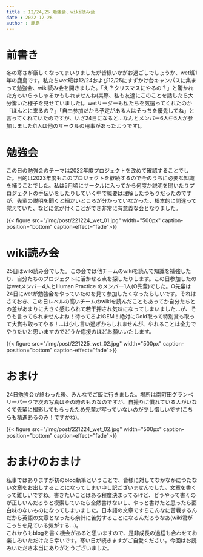 ```yaml
---
title : 12/24,25 勉強会、wiki読み会
date : 2022-12-26
author : 鹿島
---
```


# 前書き
 冬の寒さが厳しくなってまいりましたが皆様いかがお過ごしでしょうか、wet班1年の鹿島です。私たちwet班は12/24および12/25にすずかけ台キャンパスに集まって勉強会、wiki読み会を開きました。「え？クリスマスにやるの？」と驚かれた方もいらっしゃるかもしれませんね(実際、私も友達にこのことを話したら大分驚いた様子を見せていました)。wetリーダーも私たちを気遣ってくれたのか「ほんとに来るの？」「自由参加だから予定がある人はそっちを優先してね」と言ってくれていたのですが、いざ24日になると...なんとメンバー6人中5人が参加しました(1人は他のサークルの用事があったようです)。

<!--more-->

# 勉強会
 この日の勉強会のテーマは2022年度プロジェクトを改めて確認することでした。目的は2023年度もこのプロジェクトを継続するので今のうちに必要な知識を補うことでした。私は5月頃にサークルに入ってから何度か説明を聞いたりプロジェクトの手伝いをしたりしていく中で概要は理解したつもりだったのですが、先輩の説明を聞くと細かいところが分かっていなかった、根本的に間違って覚えていた、などに気が付くことができ非常に有意義な会となりました。

 {{< figure src="/img/post/221224_wet_01.jpg" width="500px" caption-position="bottom" caption-effect="fade">}}

# wiki読み会
 25日はwiki読み会でした。この会では他チームのwikiを読んで知識を補強したり、自分たちのプロジェクトに活かせる点を探したりします。この日参加したのはwetメンバー4人とHuman Practice のメンバー1人(O先輩)でした。O先輩は24日にwetが勉強会をやっていたのを見て参加したくなったらしいです。それはさておき、この日レベルの高いチームのwikiを読んだこともあってか自分たちとの差があまりに大きく感じられて若干押され気味になってしまいました...が、そうも言ってられませんよね！待ってろよiGEM！絶対にGold取って特別賞も取って大賞も取ってやる！...は少し言い過ぎかもしれませんが、やれることは全力でやりたいと思いますのでどうか応援のほどお願いいたします。

 {{< figure src="/img/post/221225_wet_02.jpg" width="500px" caption-position="bottom" caption-effect="fade">}}

# おまけ
 24日勉強会が終わった後、みんなでご飯に行きました。場所は南町田グランベリーパークで次の写真はその時のものなのですが、自撮りに慣れている人がいなくて先輩に撮影してもらったため先輩が写っていないのが少し惜しいです(こちらも精進あるのみ！ですかね)。

 {{< figure src="/img/post/221224_wet_02.jpg" width="500px" caption-position="bottom" caption-effect="fade">}}

# おまけのおまけ
 私事ではありますが初のblog執筆ということで、皆様に対してなかなかにつたない文章をお出しすることになってしまい申し訳ございませんでした。文章を書くって難しいですね。書きたいことはある程度決まってるけど、どうやって書くのが正しいんだろうと模索していたら全然書けないし、やっと書けたと思ったら面白味のないものになってしまいました。日本語の文章ですらこんなに苦戦するんだから英語の文章となったら余計に苦労することになるんだろうなあ(wiki君がこっちを見ている気がする...)。  
 これからもblogを書く機会があると思いますので、是非成長の過程も合わせてお楽しみいただけたら幸いです。寒い日が続きますがご自愛ください。今回はお読みいただき本当にありがとうございました。
